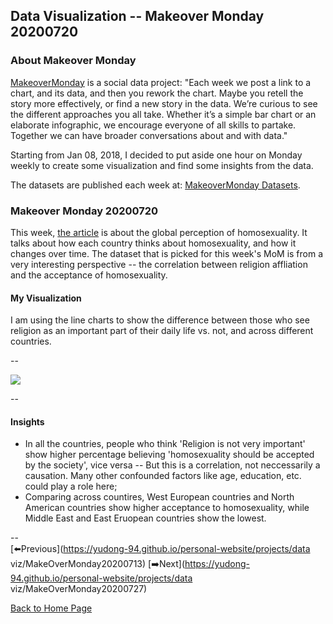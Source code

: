 <head>
  <!-- Global site tag (gtag.js) - Google Analytics -->
<script async src="https://www.googletagmanager.com/gtag/js?id=UA-112502179-1"></script>
<script>
  window.dataLayer = window.dataLayer || [];
  function gtag(){dataLayer.push(arguments);}
  gtag('js', new Date());

  gtag('config', 'UA-112502179-1');
</script>
</head>


## Data Visualization -- Makeover Monday 20200720

### About Makeover Monday

[MakeoverMonday](http://www.makeovermonday.co.uk/) is a social data project:
"Each week we post a link to a chart, and its data, and then you rework the chart.
Maybe you retell the story more effectively, or find a new story in the data.
We’re curious to see the different approaches you all take. Whether it’s a simple bar chart or an elaborate infographic, we encourage everyone of all skills to partake.
Together we can have broader conversations about and with data."

Starting from Jan 08, 2018, I decided to put aside one hour on Monday weekly to create some visualization and find some insights from the data.

The datasets are published each week at: [MakeoverMonday Datasets](http://www.makeovermonday.co.uk/data/).

### Makeover Monday 20200720

This week, [the article](https://www.pewresearch.org/global/2020/06/25/global-divide-on-homosexuality-persists/) is about the global perception of homosexuality. It talks about how each country thinks about homosexuality, and how it changes over time. The dataset that is picked for this week's MoM is from a very interesting perspective -- the correlation between religion affliation and the acceptance of homosexuality.  

#### My Visualization

I am using the line charts to show the difference between those who see religion as an important part of their daily life vs. not, and across different countries.  

--  

<div class='tableauPlaceholder' id='viz1595298613691' style='position: relative'>
<noscript><a href='#'>
  <img alt=' ' src='https:&#47;&#47;public.tableau.com&#47;static&#47;images&#47;Ma&#47;MakeOverMonday2020720TheGlobalDivideonHomosexualityPersists&#47;TheGlobalDivideonHomosexualityPersists&#47;1_rss.png' style='border: none' />
</a></noscript>
<object class='tableauViz'  style='display:none;'>
  <param name='host_url' value='https%3A%2F%2Fpublic.tableau.com%2F' />
  <param name='embed_code_version' value='3' />
  <param name='site_root' value='' />
  <param name='name' value='MakeOverMonday2020720TheGlobalDivideonHomosexualityPersists&#47;TheGlobalDivideonHomosexualityPersists' />
  <param name='tabs' value='no' />
  <param name='toolbar' value='yes' />
  <param name='static_image' value='https:&#47;&#47;public.tableau.com&#47;static&#47;images&#47;Ma&#47;MakeOverMonday2020720TheGlobalDivideonHomosexualityPersists&#47;TheGlobalDivideonHomosexualityPersists&#47;1.png' />
  <param name='animate_transition' value='yes' />
  <param name='display_static_image' value='yes' />
  <param name='display_spinner' value='yes' />
  <param name='display_overlay' value='yes' />
  <param name='display_count' value='yes' />
  <param name='language' value='en' />
</object></div>      
<script type='text/javascript'>  
  var divElement = document.getElementById('viz1595298613691');      
  var vizElement = divElement.getElementsByTagName('object')[0];        
  if ( divElement.offsetWidth > 800 ) { vizElement.style.width='800px';vizElement.style.height='827px';} else if ( divElement.offsetWidth > 500 ) { vizElement.style.width='800px';vizElement.style.height='827px';} else { vizElement.style.width='100%';vizElement.style.height='727px';}       
  var scriptElement = document.createElement('script');           
  scriptElement.src = 'https://public.tableau.com/javascripts/api/viz_v1.js';     
  vizElement.parentNode.insertBefore(scriptElement, vizElement);              
</script>
  
  
--  

#### Insights
* In all the countries, people who think 'Religion is not very important' show higher percentage believing 'homosexuality should be accepted by the society', vice versa -- But this is a correlation, not neccessarily a causation. Many other confounded factors like age, education, etc. could play a role here;  
* Comparing across countires, West European countries and North American countries show higher acceptance to homosexuality, while Middle East and East Eruopean countries show the lowest.  

--  
[⬅️Previous](https://yudong-94.github.io/personal-website/projects/data viz/MakeOverMonday20200713)  [➡️Next](https://yudong-94.github.io/personal-website/projects/data viz/MakeOverMonday20200727)  
  
[Back to Home Page](https://yudong-94.github.io/personal-website/)
